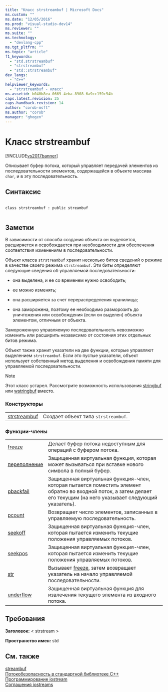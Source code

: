 ```yaml
---
title: "Класс strstreambuf | Microsoft Docs"
ms.custom: ""
ms.date: "12/05/2016"
ms.prod: "visual-studio-dev14"
ms.reviewer: ""
ms.suite: ""
ms.technology: 
  - "devlang-cpp"
ms.tgt_pltfrm: ""
ms.topic: "article"
f1_keywords: 
  - "std.strstreambuf"
  - "strstreambuf"
  - "std::strstreambuf"
dev_langs: 
  - "C++"
helpviewer_keywords: 
  - "strstreambuf - класс"
ms.assetid: b040b8ea-0669-4eba-8908-6a9cc159c54b
caps.latest.revision: 25
caps.handback.revision: 14
author: "corob-msft"
ms.author: "corob"
manager: "ghogen"
---
```

# Класс strstreambuf
[!INCLUDE[vs2017banner](../assembler/inline/includes/vs2017banner.md)]

Описывает буфер потока, который управляет передачей элементов из последовательности элементов, содержащейся в объекте массива `char`, и в эту последовательность.  
  
## Синтаксис  
  
```  
  
class strstreambuf : public streambuf  
  
```  
  
## Заметки  
 В зависимости от способа создания объекта он выделяется, расширяется и освобождается при необходимости для обеспечения соответствия изменениям в последовательности.  
  
 Объект класса `strstreambuf` хранит несколько битов сведений о режиме в качестве своего режима `strstreambuf`. Эти биты определяют следующие сведения об управляемой последовательности:  
  
-   она выделена, и ее со временем нужно освободить;  
  
-   ее можно изменять;  
  
-   она расширяется за счет перераспределения хранилища;  
  
-   она заморожена, поэтому ее необходимо разморозить до уничтожения или освобождения \(если он выделен\) объекта элементом, отличным от объекта.  
  
 Замороженную управляемую последовательность невозможно изменить или расширить независимо от состояния этих отдельных битов режима.  
  
 Объект также хранит указатели на две функции, которые управляют выделением `strstreambuf`. Если это пустые указатели, объект использует собственный метод выделения и освобождения памяти для управляемой последовательности.  
  
> [!NOTE]
>  Этот класс устарел. Рассмотрите возможность использования [stringbuf](../Topic/stringbuf.md) или [wstringbuf](../Topic/wstringbuf.md) вместо.  
  
### Конструкторы  
  
|||  
|-|-|  
|[strstreambuf](../Topic/strstreambuf::strstreambuf.md)|Создает объект типа `strstreambuf`.|  
  
### Функции\-члены  
  
|||  
|-|-|  
|[freeze](../Topic/strstreambuf::freeze.md)|Делает буфер потока недоступным для операций с буфером потока.|  
|[переполнение](../Topic/strstreambuf::overflow.md)|Защищенная виртуальная функция, которая может вызываться при вставке нового символа в полный буфер.|  
|[pbackfail](../Topic/strstreambuf::pbackfail.md)|Защищенная виртуальная функция\-член, которая пытается поместить элемент обратно во входной поток, а затем делает его текущим \(на него указывает следующий указатель\).|  
|[pcount](../Topic/strstreambuf::pcount.md)|Возвращает число элементов, записанных в управляемую последовательность.|  
|[seekoff](../Topic/strstreambuf::seekoff.md)|Защищенная виртуальная функция\-член, которая пытается изменить текущие положения управляемых потоков.|  
|[seekpos](../Topic/strstreambuf::seekpos.md)|Защищенная виртуальная функция\-член, которая пытается изменить текущие положения управляемых потоков.|  
|[str](../Topic/strstreambuf::str.md)|Вызывает [freeze](../Topic/strstreambuf::freeze.md), затем возвращает указатель на начало управляемой последовательности.|  
|[underflow](../Topic/strstreambuf::underflow.md)|Защищенная виртуальная функция для извлечения текущего элемента из входного потока.|  
  
## Требования  
 **Заголовок:** \< strstream \>  
  
 **Пространство имен:** std  
  
## См. также  
 [streambuf](../Topic/streambuf.md)   
 [Потокобезопасность в стандартной библиотеке C\+\+](../standard-library/thread-safety-in-the-cpp-standard-library.md)   
 [Программирование iostream](../Topic/iostream%20Programming.md)   
 [Соглашения iostreams](../standard-library/iostreams-conventions.md)